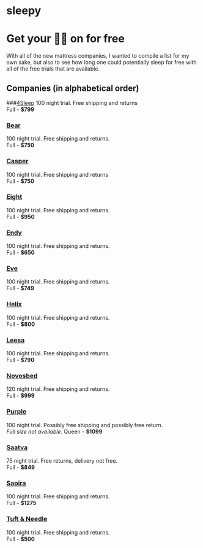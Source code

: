 # sleepy
# Get your 🛌💤 on for free
With all of the new mattress companies, I wanted to compile a list for my own sake, but also to see how long one could potentially sleep for free with all of the free trials that are available.

## Companies (in alphabetical order)
###[4Sleep](http://www.4sleep.com)
100 night trial. Free shipping and returns  
Full - **$799**
### [Bear](https://www.bearmattress.com/)
100 night trial. Free shipping and returns.  
Full - **$750**
### [Casper](http://www.casper.com)
100 night trial. Free shipping and returns  
Full - **$750**
### [Eight](http://www.eightsleep.com)
100 night trial. Free shipping and returns.  
Full - **$950**
### [Endy](http://endysleep.com)
100 night trial. Free shipping and returns.  
Full - **$650**
### [Eve](https://www.evemattress.com)
100 night trial. Free shipping and returns.  
Full - **$749**
### [Helix](http://www.helixsleep.com/)
100 night trial. Free shipping and returns.  
Full - **$800**
### [Leesa](https://www.leesa.com)
100 night trial. Free shipping and returns.  
Full - **$790**
### [Novosbed](http://novosbed.com)
120 night trial. Free shipping and returns.  
Full - **$999**
### [Purple](http://www.onpurple.com)
100 night trial. Possibly free shipping and possibly free return.  
_Full size not available._ Queen - **$1099**
### [Saatva](http://www.saatvamattress.com)
75 night trial. Free returns, delivery not free.  
Full - **$849**
### [Sapira](https://sapirasleep.com)
100 night trial. Free shipping and returns.  
Full - **$1275**
### [Tuft & Needle](https://www.tuftandneedle.com/)  
100 night trial. Free shipping and returns.  
Full - **$500**
